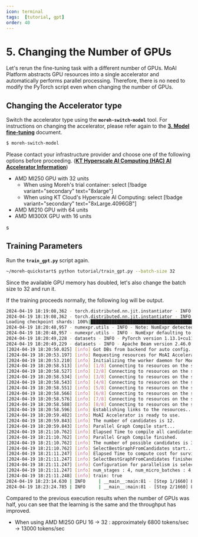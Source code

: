 ```yaml
---
icon: terminal
tags:  [tutorial, gpt]
order: 40
---
```


# 5. Changing the Number of GPUs

Let's rerun the fine-tuning task with a different number of GPUs. MoAI Platform abstracts GPU resources into a single accelerator and automatically performs parallel processing. Therefore, there is no need to modify the PyTorch script even when changing the number of GPUs.

## Changing the Accelerator type

Switch the accelerator type using the **`moreh-switch-model`** tool. For instructions on changing the accelerator, please refer again to the [**3. Model fine-tuning**](3_finetuning.md) document.

```bash
$ moreh-switch-model
```

Please contact your infrastructure provider and choose one of the following options before proceeding.   ([**KT Hyperscale AI Computing (HAC) AI Accelerator Information**](/Supported_Documents/KT_HAC_Models_Info.md))

- AMD MI250 GPU with 32 units
    - When using Moreh's trial container: select [!badge variant="secondary" text="8xlarge"]
    - When using KT Cloud's Hyperscale AI Computing: select [!badge variant="secondary" text="8xLarge.4096GB"]
- AMD MI210 GPU with 64 units
- AMD MI300X GPU with 16 units

s
## Training Parameters

Run the **`train_gpt.py`** script again.

```bash
~/moreh-quickstart$ python tutorial/train_gpt.py --batch-size 32
```

Since the available GPU memory has doubled, let's also change the batch size to 32 and run it.

If the training proceeds normally, the following log will be output.


```bash
2024-04-19 18:19:08,362 - torch.distributed.nn.jit.instantiator - INFO - Created a temporary directory at /tmp/tmpfd9q7p9n
2024-04-19 18:19:08,362 - torch.distributed.nn.jit.instantiator - INFO - Writing /tmp/tmpfd9q7p9n/_remote_module_non_scriptable.py
Loading checkpoint shards: 100%|████████████████████████████████████████████████████████████████████████████████████| 2/2 [01:02<00:00, 31.27s/it]
2024-04-19 18:20:48,957 - numexpr.utils - INFO - Note: NumExpr detected 16 cores but "NUMEXPR_MAX_THREADS" not set, so enforcing safe limit of 8.
2024-04-19 18:20:48,957 - numexpr.utils - INFO - NumExpr defaulting to 8 threads.
2024-04-19 18:20:49,228 - datasets - INFO - PyTorch version 1.13.1+cu116.moreh24.2.0 available.
2024-04-19 18:20:49,229 - datasets - INFO - Apache Beam version 2.46.0 available.
[2024-04-19 18:20:50.025] [info] Got DBs from backend for auto config.
[2024-04-19 18:20:53.197] [info] Requesting resources for MoAI Accelerator from the server...
[2024-04-19 18:20:53.210] [info] Initializing the worker daemon for MoAI Accelerator
[2024-04-19 18:20:58.513] [info] [1/8] Connecting to resources on the server (192.168.110.19:24162)...
[2024-04-19 18:20:58.527] [info] [2/8] Connecting to resources on the server (192.168.110.20:24162)...
[2024-04-19 18:20:58.534] [info] [3/8] Connecting to resources on the server (192.168.110.42:24162)...
[2024-04-19 18:20:58.543] [info] [4/8] Connecting to resources on the server (192.168.110.43:24162)...
[2024-04-19 18:20:58.551] [info] [5/8] Connecting to resources on the server (192.168.110.72:24162)...
[2024-04-19 18:20:58.566] [info] [6/8] Connecting to resources on the server (192.168.110.73:24162)...
[2024-04-19 18:20:58.576] [info] [7/8] Connecting to resources on the server (192.168.110.91:24162)...
[2024-04-19 18:20:58.588] [info] [8/8] Connecting to resources on the server (192.168.110.93:24162)...
[2024-04-19 18:20:58.596] [info] Establishing links to the resources...
[2024-04-19 18:20:59.482] [info] MoAI Accelerator is ready to use.
[2024-04-19 18:20:59.843] [info] The number of candidates is 12.
[2024-04-19 18:20:59.843] [info] Parallel Graph Compile start...
[2024-04-19 18:21:10.762] [info] Elapsed Time to compile all candidates = 10919 [ms]
[2024-04-19 18:21:10.762] [info] Parallel Graph Compile finished.
[2024-04-19 18:21:10.762] [info] The number of possible candidates is 3.
[2024-04-19 18:21:10.762] [info] SelectBestGraphFromCandidates start...
[2024-04-19 18:21:11.247] [info] Elapsed Time to compute cost for survived candidates = 484 [ms]
[2024-04-19 18:21:11.247] [info] SelectBestGraphFromCandidates finished.
[2024-04-19 18:21:11.247] [info] Configuration for parallelism is selected.
[2024-04-19 18:21:11.247] [info] num_stages : 4, num_micro_batches : 4, batch_per_device : 1, No TP, recomputation : true, distribute_param : true
[2024-04-19 18:21:11.248] [info] train: true
2024-04-19 18:23:14.630 | INFO     | __main__:main:81 - [Step 1/1660] Loss: 0.9296875 Throughput: 5668.73 tokens/sec
2024-04-19 18:23:24.785 | INFO     | __main__:main:81 - [Step 2/1660] Loss: 0.7734375 Throughput: 34748.50 tokens/sec
```

Compared to the previous execution results when the number of GPUs was half, you can see that the learning is the same and the throughput has improved. 

- When using AMD MI250 GPU 16 → 32 : approximately 6800 tokens/sec → 13000 tokens/sec